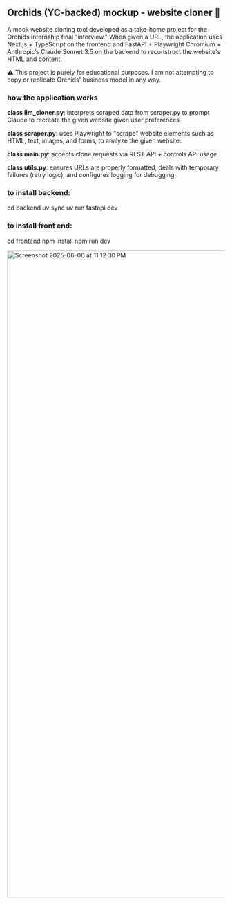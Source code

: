 ## Orchids (YC-backed) mockup - website cloner 🌸
A mock website cloning tool developed as a take-home project for the Orchids internship final "interview." When given a URL, the application uses Next.js + TypeScript on the frontend and FastAPI + Playwright Chromium + Anthropic’s Claude Sonnet 3.5 on the backend to reconstruct the website's HTML and content.

⚠️ This project is purely for educational purposes. I am not attempting to copy or replicate Orchids' business model in any way.

### how the application works
**class llm_cloner.py**: interprets scraped data from scraper.py to prompt Claude to recreate the given website given user preferences 

**class scraper.py**: uses Playwright to "scrape" website elements such as HTML, text, images, and forms, to analyze the given website.

**class main.py**: accepts clone requests via REST API + controls API usage

**class utils.py**: ensures URLs are properly formatted, deals with temporary failures (retry logic), and configures logging for debugging


### to install backend:
cd backend
uv sync
uv run fastapi dev

### to install front end:
cd frontend
npm install
npm run dev

<img width="1496" alt="Screenshot 2025-06-06 at 11 12 30 PM" src="https://github.com/user-attachments/assets/c6e6f6a1-e315-4e55-ab9c-44c6c1db979d" />


